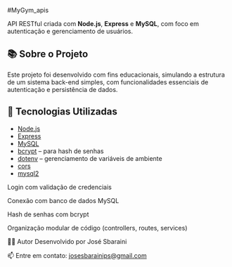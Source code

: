 #MyGym_apis

API RESTful criada com **Node.js**, **Express** e **MySQL**, com foco em autenticação e gerenciamento de usuários.

## 📚 Sobre o Projeto

Este projeto foi desenvolvido com fins educacionais, simulando a estrutura de um sistema back-end simples, com funcionalidades essenciais de autenticação e persistência de dados.

## 🧰 Tecnologias Utilizadas

- [Node.js](https://nodejs.org/)
- [Express](https://expressjs.com/)
- [MySQL](https://www.mysql.com/)
- [bcrypt](https://www.npmjs.com/package/bcrypt) – para hash de senhas
- [dotenv](https://www.npmjs.com/package/dotenv) – gerenciamento de variáveis de ambiente
- [cors](https://www.npmjs.com/package/cors)
- [mysql2](https://www.npmjs.com/package/mysql2)


Login com validação de credenciais

Conexão com banco de dados MySQL

Hash de senhas com bcrypt

Organização modular de código (controllers, routes, services)

🧑‍💻 Autor
Desenvolvido por José Sbaraini

📫 Entre em contato: josesbarainips@gmail.com
